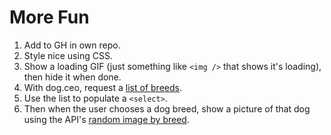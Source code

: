 # More Fun

1. Add to GH in own repo.
2. Style nice using CSS.
3. Show a loading GIF (just something like `<img />` that shows it's loading), then hide it when done.
4. With dog.ceo, request a [list of breeds](https://dog.ceo/dog-api/documentation/).
5. Use the list to populate a `<select>`.
6. Then when the user chooses a dog breed, show a picture of that dog using the API's [random image by breed](https://dog.ceo/dog-api/documentation/breed).
